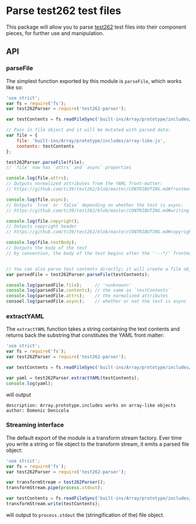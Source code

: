 # Parse test262 test files

This package will allow you to parse [test262](https://github.com/tc39/test262/) test files into their component pieces, for further use and manipulation.

## API

### parseFile

The simplest function exported by this module is `parseFile`, which works like so:

```js
'use strict';
var fs = require('fs');
var test262Parser = require('test262-parser');

var testContents = fs.readFileSync('built-ins/Array/prototype/includes/array-like.js');

// Pass in file object and it will be mutated with parsed data:
var file = {
    file: 'built-ins/Array/prototype/includes/array-like.js',
    contents: testContents
};

test262Parser.parseFile(file);
// `file` now has `attrs` and `async` properties

console.log(file.attrs);
// Outputs normalized attributes from the YAML front-matter:
// https://github.com/tc39/test262/blob/master/CONTRIBUTING.md#frontmatter

console.log(file.async);
// Outputs `true` or `false` depending on whether the test is async:
// https://github.com/tc39/test262/blob/master/CONTRIBUTING.md#writing-asynchronous-tests

console.log(file.copyright);
// Outputs copyright header 
// https://github.com/tc39/test262/blob/master/CONTRIBUTING.md#copyright

console.log(file.testBody);
// Outputs the body of the test
// by convention, the body of the test begins after the '---*/' frontmatter closing comment


// You can also parse test contents directly; it will create a file object
var parsedFile = test262Parser.parseFile(testContents);

console.log(parsedFile.file);     // '<unknown>'
console.log(parsedFile.contents); // the same as `testContents`
console.log(parsedFile.attrs);    // the normalized attributes
consoel.log(parsedFile.async);    // whether or not the test is async
```

### extractYAML

The `extractYAML` function takes a string containing the text contents and returns back the substring that constitutes the YAML front matter:

```js
'use strict';
var fs = require('fs');
var test262Parser = require('test262-parser');

var testContents = fs.readFileSync('built-ins/Array/prototype/includes/array-like.js');

var yaml = test262Parser.extractYAML(testContents);
console.log(yaml);
```

will output

```
description: Array.prototype.includes works on array-like objects
author: Domenic Denicola
```

### Streaming interface

The default export of the module is a transform stream factory. Ever time you write a string or file object to the transform stream, it emits a parsed file object:

```js
'use strict';
var fs = require('fs');
var test262Parser = require('test262-parser');

var transformStream = test262Parser();
transformStream.pipe(process.stdout);

var testContents = fs.readFileSync('built-ins/Array/prototype/includes/array-like.js');
transformStream.write(testContents);
```

will output to `process.stdout` the (stringification of the) file object.
